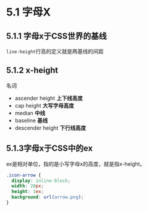# 5.1 字母X

## 5.1.1 字母x于CSS世界的基线

```line-height```行高的定义就是两基线的间距

## 5.1.2 x-height

名词
- ascender height **上下线高度**
- cap height **大写字母高度**
- median **中线**
- baseline **基线**
- descender height **下行线高度**

## 5.1.3字母x于CSS中的ex

ex是相对单位，指的是小写字母x的高度，就是指x-height。

```css
.icon-arrow {
  display: inline-block;
  width: 20px;
  height: 1ex;
  background: url(arrow.png);
}
```

